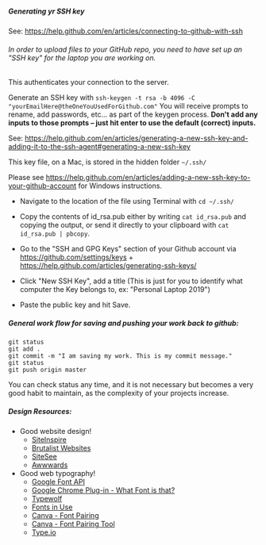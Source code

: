 ##### Generating yr SSH key
See: https://help.github.com/en/articles/connecting-to-github-with-ssh

###### In order to upload files to your GitHub repo, you need to have set up an "SSH key" for the laptop you are working on.

This authenticates your connection to the server.

Generate an SSH key with
``` ssh-keygen -t rsa -b 4096 -C "yourEmailHere@theOneYouUsedForGithub.com" ```
You will receive prompts to rename, add passwords, etc... as part of the keygen process. **Don't add any inputs to those prompts – just hit enter to use the default (correct) inputs.**

See: https://help.github.com/en/articles/generating-a-new-ssh-key-and-adding-it-to-the-ssh-agent#generating-a-new-ssh-key

This key file, on a Mac, is stored in the hidden folder ``` ~/.ssh/ ```

Please see https://help.github.com/en/articles/adding-a-new-ssh-key-to-your-github-account for Windows instructions.

* Navigate to the location of the file using Terminal with ``` cd ~/.ssh/ ```

* Copy the contents of id_rsa.pub either by writing ``` cat id_rsa.pub ``` and copying the output, or send it directly to your clipboard with ``` cat id_rsa.pub | pbcopy ```.

* Go to the "SSH and GPG Keys" section of your Github account via https://github.com/settings/keys + https://help.github.com/articles/generating-ssh-keys/


* Click "New SSH Key", add a title (This is just for you to identify what computer the Key belongs to, ex: "Personal Laptop 2019")

* Paste the public key and hit Save.


##### General work flow for saving and pushing your work back to github:

```
git status
git add .
git commit -m "I am saving my work. This is my commit message."
git status
git push origin master
```


You can check status any time, and it is not necessary but becomes a very good habit to maintain, as the complexity of your projects increase.

##### Design Resources:
* Good website design!
  * [SiteInspire](https://www.siteinspire.com)
  * [Brutalist Websites](http://brutalistwebsites.com)
  * [SiteSee](https://sitesee.co/)
  * [Awwwards](https://www.awwwards.com/websites/)
* Good web typography!  
  * [Google Font API](https://developers.google.com/fonts/)
  * [Google Chrome Plug-in - What Font is that?](https://chrome.google.com/webstore/detail/whatfont/jabopobgcpjmedljpbcaablpmlmfcogm)
  * [Typewolf](https://www.typewolf.com/)
  * [Fonts in Use](https://fontsinuse.com/)
  * [Canva - Font Pairing](https://www.canva.com/learn/the-ultimate-guide-to-font-pairing/)
  * [Canva - Font Pairing Tool](https://www.canva.com/font-combinations)
  * [Type.io](http://typ.io/)
